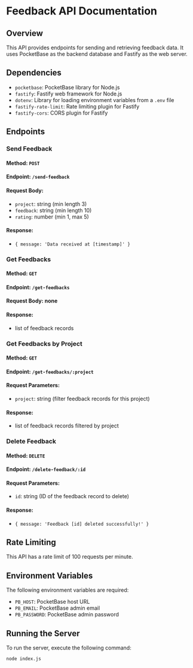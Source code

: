 # Feedback API Documentation
## Overview
This API provides endpoints for sending and retrieving feedback data. It uses PocketBase as the backend database and Fastify as the web server.
## Dependencies
* `pocketbase`: PocketBase library for Node.js
* `fastify`: Fastify web framework for Node.js
* `dotenv`: Library for loading environment variables from a `.env` file
* `fastify-rate-limit`: Rate limiting plugin for Fastify
* `fastify-cors`: CORS plugin for Fastify
## Endpoints
### Send Feedback
#### Method: `POST`
#### Endpoint: `/send-feedback`
#### Request Body:
  * `project`: string (min length 3)
  * `feedback`: string (min length 10)
  * `rating`: number (min 1, max 5)
#### Response:
  * `{ message: 'Data received at [timestamp]' }`

### Get Feedbacks
#### Method: `GET`
#### Endpoint: `/get-feedbacks`
#### Request Body: none
#### Response:
  * list of feedback records

### Get Feedbacks by Project
#### Method: `GET`
#### Endpoint: `/get-feedbacks/:project`
#### Request Parameters:
  * `project`: string (filter feedback records for this project)
#### Response:
  * list of feedback records filtered by project

### Delete Feedback
#### Method: `DELETE`
#### Endpoint: `/delete-feedback/:id`
#### Request Parameters:
  * `id`: string (ID of the feedback record to delete)
#### Response:
  * `{ message: 'Feedback [id] deleted successfully!' }`

## Rate Limiting
This API has a rate limit of 100 requests per minute.

## Environment Variables
The following environment variables are required:

* `PB_HOST`: PocketBase host URL
* `PB_EMAIL`: PocketBase admin email
* `PB_PASSWORD`: PocketBase admin password

## Running the Server
To run the server, execute the following command:
```bash
node index.js
